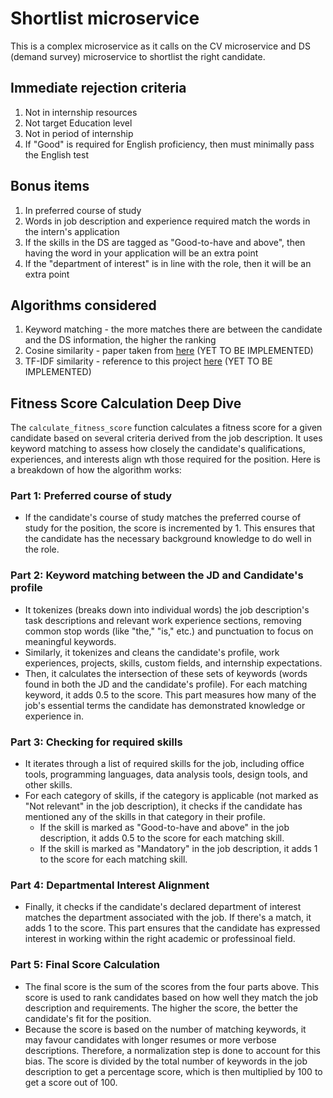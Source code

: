 # Shortlist microservice
This is a complex microservice as it calls on the CV microservice and DS (demand survey) microservice to shortlist the right candidate.

## Immediate rejection criteria
1. Not in internship resources
2. Not target Education level
3. Not in period of internship
4. If "Good" is required for English proficiency, then must minimally pass the English test

## Bonus items
1. In preferred course of study
2. Words in job description and experience required match the words in the intern's application
3. If the skills in the DS are tagged as "Good-to-have and above", then having the word in your application will be an extra point 
4. If the "department of interest" is in line with the role, then it will be an extra point

## Algorithms considered
1. Keyword matching - the more matches there are between the candidate and the DS information, the higher the ranking
2. Cosine similarity - paper taken from [here](https://www.researchgate.net/publication/366706213_Evaluating_Automatic_CV_Shortlisting_Tool_For_Job_Recruitment_Based_On_Machine_Learning_Techniques) (YET TO BE IMPLEMENTED)
3. TF-IDF similarity - reference to this project [here](https://github.com/harsha-chirumamilla/resume-screening) (YET TO BE IMPLEMENTED)

## Fitness Score Calculation Deep Dive
The `calculate_fitness_score` function calculates a fitness score for a given candidate based on several criteria derived from the job description. It uses keyword matching to assess how closely the candidate's qualifications, experiences, and interests align wth those required for the position. Here is a breakdown of how the algorithm works:
### Part 1: Preferred course of study
- If the candidate's course of study matches the preferred course of study for the position, the score is incremented by 1. This ensures that the candidate has the necessary background knowledge to do well in the role.
### Part 2: Keyword matching between the JD and Candidate's profile
- It tokenizes (breaks down into individual words) the job description's task descriptions and relevant work experience sections, removing common stop words (like "the," "is," etc.) and punctuation to focus on meaningful keywords.
- Similarly, it tokenizes and cleans the candidate's profile, work experiences, projects, skills, custom fields, and internship expectations.
- Then, it calculates the intersection of these sets of keywords (words found in both the JD and the candidate's profile). For each matching keyword, it adds 0.5 to the score. This part measures how many of the job's essential terms the candidate has demonstrated knowledge or experience in.
### Part 3: Checking for required skills
- It iterates through a list of required skills for the job, including office tools, programming languages, data analysis tools, design tools, and other skills.
- For each category of skills, if the category is applicable (not marked as "Not relevant" in the job description), it checks if the candidate has mentioned any of the skills in that category in their profile.
    - If the skill is marked as "Good-to-have and above" in the job description, it adds 0.5 to the score for each matching skill.
    - If the skill is marked as "Mandatory" in the job description, it adds 1 to the score for each matching skill.
### Part 4: Departmental Interest Alignment
- Finally, it checks if the candidate's declared department of interest matches the department associated with the job. If there's a match, it adds 1 to the score. This part ensures that the candidate has expressed interest in working within the right academic or professinoal field.
### Part 5: Final Score Calculation
- The final score is the sum of the scores from the four parts above. This score is used to rank candidates based on how well they match the job description and requirements. The higher the score, the better the candidate's fit for the position.
- Because the score is based on the number of matching keywords, it may favour candidates with longer resumes or more verbose descriptions. Therefore, a normalization step is done to account for this bias. The score is divided by the total number of keywords in the job description to get a percentage score, which is then multiplied by 100 to get a score out of 100.

